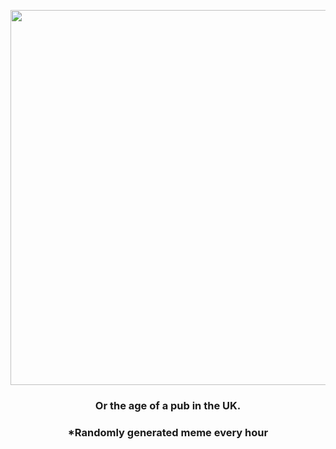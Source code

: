<p align="center">
        <img src="https://i.redd.it/cumjlmthkjh91.jpg" width="600" height="600">
        </p>
        <h3 align="center">Or the age of a pub in the UK.</h3>
        <h3 align="center">*Randomly generated meme every hour</h3>
    